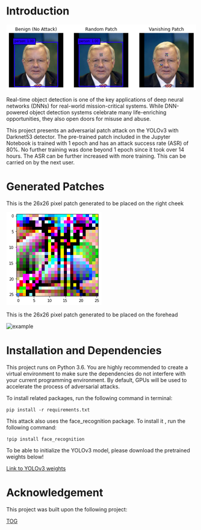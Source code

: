 # Introduction
![example](https://github.com/thomastjk/advdouble/blob/main/eg1.png)

Real-time object detection is one of the key applications of deep neural networks (DNNs) for real-world mission-critical systems. While DNN-powered object detection systems celebrate many life-enriching opportunities, they also open doors for misuse and abuse. 

This project presents an adversarial patch attack on the YOLOv3 with Darknet53 detector. The pre-trained patch included in the Jupyter Notebook is trained with 1 epoch and has an attack success rate (ASR) of 80%. No further training was done beyond 1 epoch since it took over 14 hours. The ASR can be further increased with more training. This can be carried on by the next user.

# Generated Patches 
This is the 26x26 pixel patch generated to be placed on the right cheek 

![example](https://github.com/thomastjk/advdouble/blob/main/cheekpatch.png)

This is the 26x26 pixel patch generated to be placed on the forehead

![example](https://github.com/thomastjk/advdouble/blob/main/forehead.png)

# Installation and Dependencies 
This project runs on Python 3.6. You are highly recommended to create a virtual environment to make sure the dependencies do not interfere with your current programming environment. By default, GPUs will be used to accelerate the process of adversarial attacks.

To install related packages, run the following command in terminal:
```
pip install -r requirements.txt
```

This attack also uses the face_recognition package. To install it , run the following command:
``` 
!pip install face_recognition
```

To be able to initialize the YOLOv3 model, please download the pretrained weights below!

[Link to YOLOv3 weights](https://www.dropbox.com/s/rx3r15fg8h1jl8v/YOLOv3_Darknet53.h5?dl=0)

# Acknowledgement

This project was built upon the following project:

[TOG](https://github.com/git-disl/TOG)
